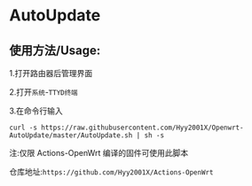 # AutoUpdate
使用方法/Usage: 
-

1.打开路由器后管理界面

2.打开`系统`-`TTYD终端`

3.在命令行输入

`curl -s https://raw.githubusercontent.com/Hyy2001X/Openwrt-AutoUpdate/master/AutoUpdate.sh | sh -s`

注:仅限 Actions-OpenWrt 编译的固件可使用此脚本

仓库地址:`https://github.com/Hyy2001X/Actions-OpenWrt`
